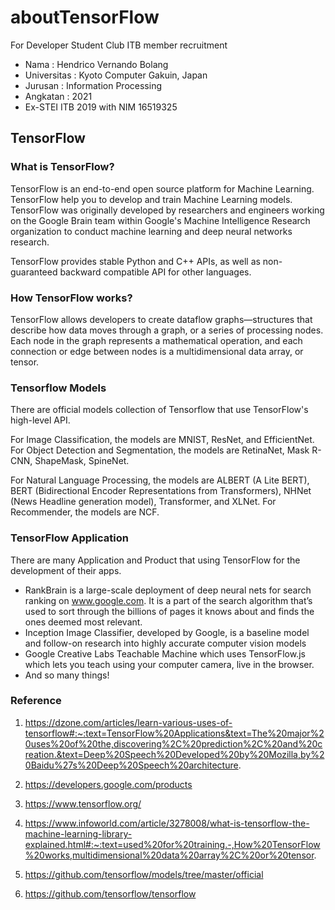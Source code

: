 # aboutTensorFlow
For Developer Student Club ITB member recruitment

- Nama : Hendrico Vernando Bolang
- Universitas : Kyoto Computer Gakuin, Japan
- Jurusan : Information Processing
- Angkatan : 2021
- Ex-STEI ITB 2019 with NIM 16519325

## TensorFlow

### What is TensorFlow?

TensorFlow is an end-to-end open source platform for Machine Learning. TensorFlow help you to develop and train Machine Learning models. TensorFlow was originally developed by researchers and engineers working on the Google Brain team within Google's Machine Intelligence Research organization to conduct machine learning and deep neural networks research.

TensorFlow provides stable Python and C++ APIs, as well as non-guaranteed backward compatible API for other languages.


### How TensorFlow works?

TensorFlow allows developers to create dataflow graphs—structures that describe how data moves through a graph, or a series of processing nodes. Each node in the graph represents a mathematical operation, and each connection or edge between nodes is a multidimensional data array, or tensor.

### Tensorflow Models 

There are official models collection of Tensorflow that use TensorFlow's high-level API. 

For Image Classification, the models are MNIST, ResNet, and EfficientNet. For Object Detection and Segmentation, the models are RetinaNet, Mask R-CNN, ShapeMask, SpineNet.

For Natural Language Processing, the models are ALBERT (A Lite BERT), BERT (Bidirectional Encoder Representations from Transformers), NHNet (News Headline generation model), Transformer, and XLNet. For Recommender, the models are NCF.


### TensorFlow Application

There are many Application and Product that using TensorFlow for the development of their apps. 
- RankBrain is a large-scale deployment of deep neural nets for search ranking on www.google.com. It is a part of the search algorithm that’s used to sort through the billions of pages it knows about and finds the ones deemed most relevant.
- Inception Image Classifier, developed by Google, is a baseline model and follow-on research into highly accurate computer vision models
- Google Creative Labs Teachable Machine which uses TensorFlow.js which lets you teach using your computer camera, live in the browser.
- And so many things!




### Reference
1.  https://dzone.com/articles/learn-various-uses-of-tensorflow#:~:text=TensorFlow%20Applications&text=The%20major%20uses%20of%20the,discovering%2C%20prediction%2C%20and%20creation.&text=Deep%20Speech%20Developed%20by%20Mozilla,by%20Baidu%27s%20Deep%20Speech%20architecture.

2.  https://developers.google.com/products

3.  https://www.tensorflow.org/

4.  https://www.infoworld.com/article/3278008/what-is-tensorflow-the-machine-learning-library-explained.html#:~:text=used%20for%20training.-,How%20TensorFlow%20works,multidimensional%20data%20array%2C%20or%20tensor.

5.  https://github.com/tensorflow/models/tree/master/official

6.  https://github.com/tensorflow/tensorflow

